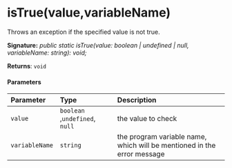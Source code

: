 # isTrue(value,variableName)



Throws an exception if the specified value is not true.

**Signature:** _public static isTrue(value: boolean | undefined | null, variableName: string): void;_

**Returns**: `void`





#### Parameters


| Parameter	   | Type    | Description |
|:-------------|:---------------|:------------|
| `value`    | `boolean `,` undefined `,` null` | the value to check |
| `variableName`    | `string` | the program variable name, which will be mentioned in the error message |


